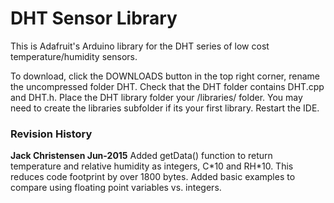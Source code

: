 # DHT Sensor Library #

This is Adafruit's Arduino library for the DHT series of low cost temperature/humidity sensors. 

To download, click the DOWNLOADS button in the top right corner, rename the uncompressed folder DHT. Check that the DHT folder contains DHT.cpp and DHT.h. Place the DHT library folder your <arduinosketchfolder>/libraries/ folder. You may need to create the libraries subfolder if its your first library. Restart the IDE.

### Revision History ###
**Jack Christensen Jun-2015**
Added getData() function to return temperature and relative humidity as integers, C\*10 and RH\*10. This reduces code footprint by over 1800 bytes. Added basic examples to compare using floating point variables vs. integers.